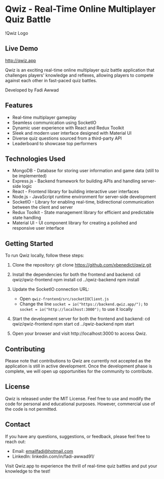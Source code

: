 # Qwiz - Real-Time Online Multiplayer Quiz Battle

!Qwiz Logo

## Live Demo

http://qwiz.app

Qwiz is an exciting real-time online multiplayer quiz battle application that challenges players' knowledge and reflexes, allowing players to compete against each other in fast-paced quiz battles.

Developed by Fadi Awwad

## Features

- Real-time multiplayer gameplay
- Seamless communication using SocketIO
- Dynamic user experience with React and Redux Toolkit
- Sleek and modern user interface designed with Material UI
- Diverse quiz questions sourced from a third-party API
- Leaderboard to showcase top performers

## Technologies Used

- MongoDB - Database for storing user information and game data (still to be implemented)
- Express.js - Backend framework for building APIs and handling server-side logic
- React - Frontend library for building interactive user interfaces
- Node.js - JavaScript runtime environment for server-side development
- SocketIO - Library for enabling real-time, bidirectional communication between the client and server
- Redux Toolkit - State management library for efficient and predictable state handling
- Material UI - UI component library for creating a polished and responsive user interface

## Getting Started

To run Qwiz locally, follow these steps:

1. Clone the repository:
    git clone https://github.com/xbenedict/qwiz.git
    
2. Install the dependencies for both the frontend and backend:
    cd qwiz/qwiz-frontend
    npm install
    cd ../qwiz-backend
    npm install
    
3. Update the SocketIO connection URL:
    - Open `qwiz-frontend/src/socketIOClient.js`
    - Change the line `socket = io("https://backend.qwiz.app/");` to `socket = io("http://localhost:3000");` to use it locally

4. Start the development server for both the frontend and backend:
    cd qwiz/qwiz-frontend
    npm start
    cd ../qwiz-backend
    npm start
5. Open your browser and visit http://localhost:3000 to access Qwiz.

## Contributing

Please note that contributions to Qwiz are currently not accepted as the application is still in active development. Once the development phase is complete, we will open up opportunities for the community to contribute.

## License

Qwiz is released under the MIT License. Feel free to use and modify the code for personal and educational purposes. However, commercial use of the code is not permitted.

## Contact

If you have any questions, suggestions, or feedback, please feel free to reach out:

- Email: emailfadi@hotmail.com
- LinkedIn: linkedin.com/in/fadi-awwad91/

Visit Qwiz.app to experience the thrill of real-time quiz battles and put your knowledge to the test!
